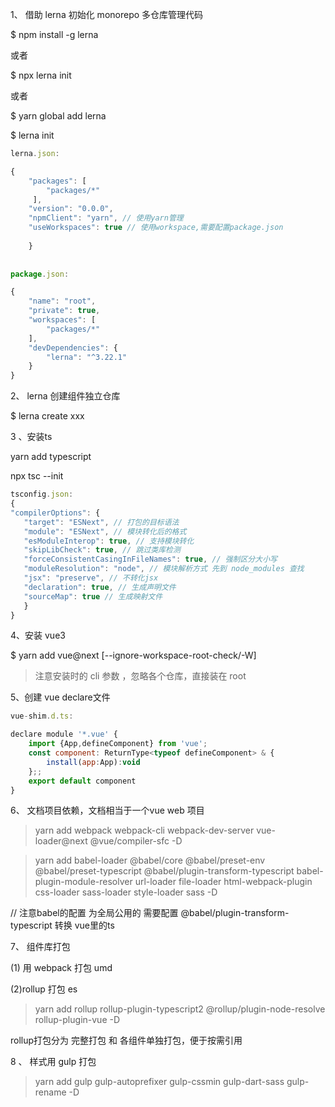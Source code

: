 1、 借助 lerna 初始化 monorepo 多仓库管理代码

$ npm install -g lerna

或者

$ npx lerna init

或者

$ yarn global add lerna

$ lerna init

``` javascript
lerna.json:

{
    "packages": [
        "packages/*"
     ],
    "version": "0.0.0",
    "npmClient": "yarn", // 使用yarn管理
    "useWorkspaces": true // 使用workspace,需要配置package.json
    
    }
    
    
package.json:

{
    "name": "root",
    "private": true,
    "workspaces": [
        "packages/*"
    ],
    "devDependencies": {
        "lerna": "^3.22.1"
    }
}    
```

2、 lerna 创建组件独立仓库

$ lerna create xxx

3 、安装ts

yarn add typescript

npx tsc --init

 ``` javascript
 tsconfig.json:
{
"compilerOptions": {
    "target": "ESNext", // 打包的目标语法
    "module": "ESNext", // 模块转化后的格式
    "esModuleInterop": true, // 支持模块转化
    "skipLibCheck": true, // 跳过类库检测
    "forceConsistentCasingInFileNames": true, // 强制区分大小写
    "moduleResolution": "node", // 模块解析方式 先到 node_modules 查找
    "jsx": "preserve", // 不转化jsx
    "declaration": true, // 生成声明文件
    "sourceMap": true // 生成映射文件
    }
}
```

4、安装 vue3

$ yarn add vue@next [--ignore-workspace-root-check/-W]

> 注意安装时的 cli 参数 ，忽略各个仓库，直接装在 root

5、创建 vue declare文件

``` javascript
vue-shim.d.ts:

declare module '*.vue' {
    import {App,defineComponent} from 'vue';
    const component: ReturnType<typeof defineComponent> & {
        install(app:App):void
    };;
    export default component
}
```

6、 文档项目依赖，文档相当于一个vue web 项目

> yarn add webpack webpack-cli webpack-dev-server vue-loader@next @vue/compiler-sfc -D

> yarn add babel-loader @babel/core @babel/preset-env @babel/preset-typescript  @babel/plugin-transform-typescript babel-plugin-module-resolver url-loader file-loader html-webpack-plugin css-loader sass-loader style-loader sass -D
> 

// 注意babel的配置 为全局公用的 需要配置 @babel/plugin-transform-typescript 转换 vue里的ts


7、 组件库打包

(1) 用 webpack 打包 umd

(2)rollup 打包 es

> yarn add rollup rollup-plugin-typescript2 @rollup/plugin-node-resolve rollup-plugin-vue -D

rollup打包分为 完整打包 和 各组件单独打包，便于按需引用

8 、 样式用 gulp 打包
> yarn add gulp gulp-autoprefixer gulp-cssmin gulp-dart-sass gulp-rename -D








